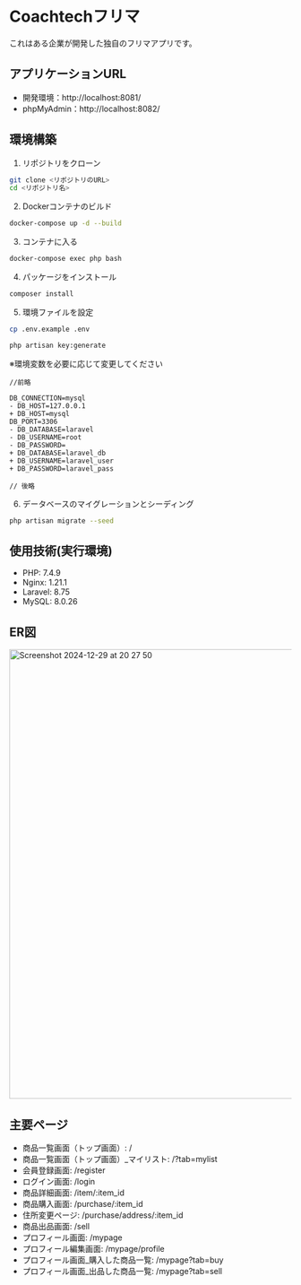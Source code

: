# Coachtechフリマ 					

これはある企業が開発した独自のフリマアプリです。

## アプリケーションURL				
				
- 開発環境：http://localhost:8081/			
- phpMyAdmin：http://localhost:8082/				
				
## 環境構築				
				
1. リポジトリをクローン				
```bash				
git clone <リポジトリのURL>				
cd <リポジトリ名>				
```				
2. Dockerコンテナのビルド				
```bash				
docker-compose up -d --build				
```				
3. コンテナに入る				
```bash				
docker-compose exec php bash				
```				
4. パッケージをインストール				
```bash				
composer install				
```				
5. 環境ファイルを設定				
```bash				
cp .env.example .env
```
```bash				
php artisan key:generate				
```
※環境変数を必要に応じて変更してください
```
//前略

DB_CONNECTION=mysql
- DB_HOST=127.0.0.1
+ DB_HOST=mysql
DB_PORT=3306
- DB_DATABASE=laravel
- DB_USERNAME=root
- DB_PASSWORD=
+ DB_DATABASE=laravel_db
+ DB_USERNAME=laravel_user
+ DB_PASSWORD=laravel_pass

// 後略
```


6. データベースのマイグレーションとシーディング				
```bash				
php artisan migrate --seed				
```						
## 使用技術(実行環境)				
				
- PHP: 7.4.9				
- Nginx: 1.21.1				
- Laravel: 8.75				
- MySQL: 8.0.26				
				
## ER図				

<img width="802" alt="Screenshot 2024-12-29 at 20 27 50" src="https://github.com/user-attachments/assets/9e4e4ca2-0ec9-46be-abaa-d2c977dd3710" />
				
## 主要ページ				
				
- 商品一覧画面（トップ画面）: /
- 商品一覧画面（トップ画面）_マイリスト: /?tab=mylist
- 会員登録画面: /register
- ログイン画面: /login
- 商品詳細画面: /item/:item_id
- 商品購入画面: /purchase/:item_id
- 住所変更ページ: /purchase/address/:item_id
- 商品出品画面: /sell
- プロフィール画面: /mypage
- プロフィール編集画面: /mypage/profile
- プロフィール画面_購入した商品一覧: /mypage?tab=buy
- プロフィール画面_出品した商品一覧: /mypage?tab=sell
